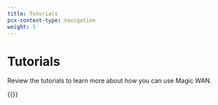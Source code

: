 ```yaml
---
title: Tutorials
pcx-content-type: navigation
weight: 5
---
```


# Tutorials

Review the tutorials to learn more about how you can use Magic WAN.

{{<directory-listing>}}
